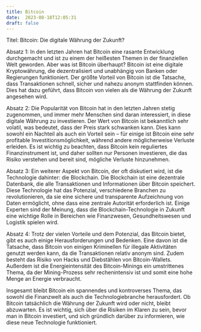 ```yaml
---
title: Bitcoin
date:  2023-08-18T12:05:31
draft: false
---
```


Titel: Bitcoin: Die digitale Währung der Zukunft?

Absatz 1: In den letzten Jahren hat Bitcoin eine rasante Entwicklung durchgemacht und ist zu einem der heißesten Themen in der finanziellen Welt geworden. Aber was ist Bitcoin überhaupt? Bitcoin ist eine digitale Kryptowährung, die dezentralisiert und unabhängig von Banken oder Regierungen funktioniert. Der größte Vorteil von Bitcoin ist die Tatsache, dass Transaktionen schnell, sicher und nahezu anonym stattfinden können. Dies hat dazu geführt, dass Bitcoin von vielen als die Währung der Zukunft angesehen wird.

Absatz 2: Die Popularität von Bitcoin hat in den letzten Jahren stetig zugenommen, und immer mehr Menschen sind daran interessiert, in diese digitale Währung zu investieren. Der Wert von Bitcoin ist bekanntlich sehr volatil, was bedeutet, dass der Preis stark schwanken kann. Dies kann sowohl ein Nachteil als auch ein Vorteil sein – für einige ist Bitcoin eine sehr profitable Investitionsmöglichkeit, während andere möglicherweise Verluste erleiden. Es ist wichtig zu beachten, dass Bitcoin kein reguliertes Finanzinstrument ist, und daher sollten nur Personen investieren, die das Risiko verstehen und bereit sind, mögliche Verluste hinzunehmen.

Absatz 3: Ein weiterer Aspekt von Bitcoin, der oft diskutiert wird, ist die Technologie dahinter: die Blockchain. Die Blockchain ist eine dezentrale Datenbank, die alle Transaktionen und Informationen über Bitcoin speichert. Diese Technologie hat das Potenzial, verschiedene Branchen zu revolutionieren, da sie eine sichere und transparente Aufzeichnung von Daten ermöglicht, ohne dass eine zentrale Autorität erforderlich ist. Einige Experten sind der Meinung, dass die Blockchain-Technologie in Zukunft eine wichtige Rolle in Bereichen wie Finanzwesen, Gesundheitswesen und Logistik spielen wird.

Absatz 4: Trotz der vielen Vorteile und dem Potenzial, das Bitcoin bietet, gibt es auch einige Herausforderungen und Bedenken. Eine davon ist die Tatsache, dass Bitcoin von einigen Kriminellen für illegale Aktivitäten genutzt werden kann, da die Transaktionen relativ anonym sind. Zudem besteht das Risiko von Hacks und Diebstählen von Bitcoin-Wallets. Außerdem ist die Energieintensität des Bitcoin-Minings ein umstrittenes Thema, da der Mining-Prozess sehr rechenintensiv ist und somit eine hohe Menge an Energie verbraucht.

Insgesamt bleibt Bitcoin ein spannendes und kontroverses Thema, das sowohl die Finanzwelt als auch die Technologiebranche herausfordert. Ob Bitcoin tatsächlich die Währung der Zukunft wird oder nicht, bleibt abzuwarten. Es ist wichtig, sich über die Risiken im Klaren zu sein, bevor man in Bitcoin investiert, und sich gründlich darüber zu informieren, wie diese neue Technologie funktioniert.